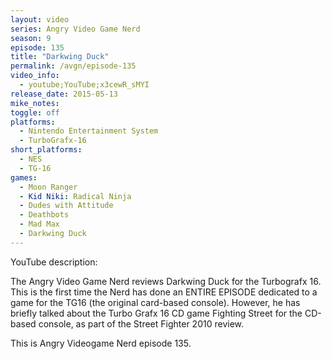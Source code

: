 ```yaml
---
layout: video
series: Angry Video Game Nerd
season: 9
episode: 135
title: "Darkwing Duck"
permalink: /avgn/episode-135
video_info:
  - youtube;YouTube;x3cewR_sMYI
release_date: 2015-05-13
mike_notes:
toggle: off
platforms:
  - Nintendo Entertainment System
  - TurboGrafx-16
short_platforms:
  - NES
  - TG-16
games:
  - Moon Ranger
  - Kid Niki: Radical Ninja
  - Dudes with Attitude
  - Deathbots
  - Mad Max
  - Darkwing Duck
---
```


<p class="yt-description">YouTube description:</p>

The Angry Video Game Nerd reviews Darkwing Duck for the Turbografx 16. This is the first time the Nerd has done an ENTIRE EPISODE dedicated to a game for the TG16 (the original card-based console). However, he has briefly talked about the Turbo Grafx 16 CD game Fighting Street for the CD-based console, as part of the Street Fighter 2010 review. 

This is Angry Videogame Nerd episode 135.
